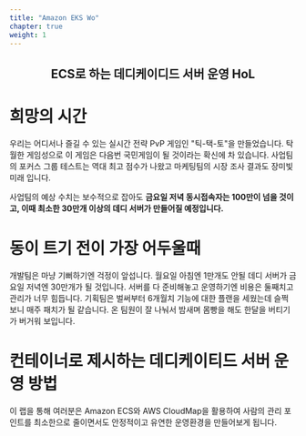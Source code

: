 ```yaml
---
title: "Amazon EKS Wo"
chapter: true
weight: 1
---
```


<div style="text-align: center"><h2>ECS로 하는 데디케이디드 서버 운영 HoL</h2></div>

# 희망의 시간
우리는 어디서나 즐길 수 있는 실시간 전략 PvP 게임인 "틱-택-토"을 만들었습니다.
탁월한 게임성으로 이 게임은 다음번 국민게임이 될 것이라는 확신에 차 있습니다.
사업팀의 포커스 그룹 테스트는 역대 최고 점수가 나왔고 마케팅팀의 시장 조사 결과도 장미빛 미래 입니다.

사업팀의 예상 수치는 보수적으로 잡아도
**금요일 저녁 동시접속자는 100만이 넘을 것이고, 이때 최소한 30만개 이상의 데디 서버가 만들어질 예정입니다.**


# 동이 트기 전이 가장 어두울때
개발팀은 마냥 기뻐하기엔 걱정이 앞섭니다. 월요일 아침엔 1만개도 안될 데디 서버가 금요일 저녁엔 30만개가 될 것입니다.
서버를 다 준비해놓고 운영하기엔 비용은 둘째치고 관리가 너무 힘듭니다.
기획팀은 벌써부터 6개월치 기능에 대한 플랜을 세웠는데 슬쩍 보니 매주 패치가 될 같습니다.
온 팀원이 잘 나눠서 밤새며 몸빵을 해도 한달을 버티기가 버거워 보입니다.


# 컨테이너로 제시하는 데디케이티드 서버 운영 방법
이 랩을 통해 여러분은 Amazon ECS와 AWS CloudMap을 활용하여 사람의 관리 포인트를 최소한으로 줄이면서도
안정적이고 유연한 운영환경을 만들어보게 됩니다.



